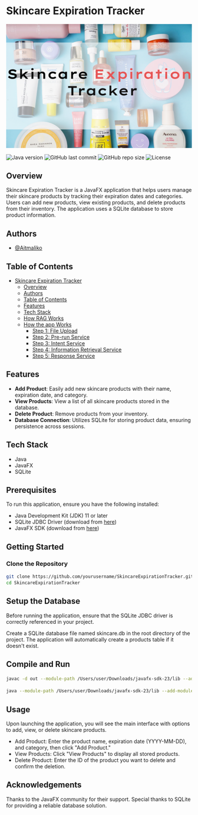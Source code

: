 # Skincare Expiration Tracker

![banner](assets/Banner.png)

![Java version](https://img.shields.io/badge/Python%20version-3.10%2B-lightgrey)
![GitHub last commit](https://img.shields.io/github/last-commit/Aitmaliko/SkincareExpirationTracker)
![GitHub repo size](https://img.shields.io/github/repo-size/Aitmaliko/SkincareExpirationTracker)
![License](https://img.shields.io/badge/License-MIT-green)

## Overview

Skincare Expiration Tracker is a JavaFX application that helps users manage their skincare products by tracking their expiration dates and categories. Users can add new products, view existing products, and delete products from their inventory. The application uses a SQLite database to store product information.
## Authors

- [@Aitmaliko](https://github.com/Aitmaliko)
  
## Table of Contents
- [Skincare Expiration Tracker](#skincare-expiration-tracker)
  - [Overview](#overview)
  - [Authors](#authors)
  - [Table of Contents](#table-of-contents)
  - [Features](#features)
  - [Tech Stack](#tech-stack)
  - [How RAG Works](#how-rag-works)
  - [How the app Works](#how-the-app-works)
      - [Step 1: File Upload](#step-1-file-upload)
      - [Step 2: Pre-run Service](#step-2-pre-run-service)
      - [Step 3: Intent Service](#step-3-intent-service)
      - [Step 4: Information Retrieval Service](#step-4-information-retrieval-service)
      - [Step 5: Response Service](#step-5-response-service)
## Features

- **Add Product**: Easily add new skincare products with their name, expiration date, and category.
- **View Products**: View a list of all skincare products stored in the database.
- **Delete Product**: Remove products from your inventory.
- **Database Connection**: Utilizes SQLite for storing product data, ensuring persistence across sessions.

## Tech Stack

- Java
- JavaFX
- SQLite

## Prerequisites

To run this application, ensure you have the following installed:

- Java Development Kit (JDK) 11 or later
- SQLite JDBC Driver (download from [here](https://bitbucket.org/xerial/sqlite-jdbc/downloads/))
- JavaFX SDK (download from [here](https://gluonhq.com/products/javafx/))

## Getting Started

### Clone the Repository

```bash
git clone https://github.com/yourusername/SkincareExpirationTracker.git
cd SkincareExpirationTracker
```
## Setup the Database
Before running the application, ensure that the SQLite JDBC driver is correctly referenced in your project.

Create a SQLite database file named skincare.db in the root directory of the project.
The application will automatically create a products table if it doesn't exist.

## Compile and Run
```bash
javac -d out --module-path /Users/user/Downloads/javafx-sdk-23/lib --add-modules javafx.controls,javafx.fxml src/main/java/com/skincare/*.java

java --module-path /Users/user/Downloads/javafx-sdk-23/lib --add-modules javafx.controls,javafx.fxml -cp "out:/Users/user/Downloads/sqlite-jdbc-3.46.1.3.jar" com.skincare.SkincareApplication

```
## Usage
Upon launching the application, you will see the main interface with options to add, view, or delete skincare products.

- Add Product: Enter the product name, expiration date (YYYY-MM-DD), and category, then click "Add Product."
- View Products: Click "View Products" to display all stored products.
- Delete Product: Enter the ID of the product you want to delete and confirm the deletion.
## Acknowledgements
Thanks to the JavaFX community for their support.
Special thanks to SQLite for providing a reliable database solution.
